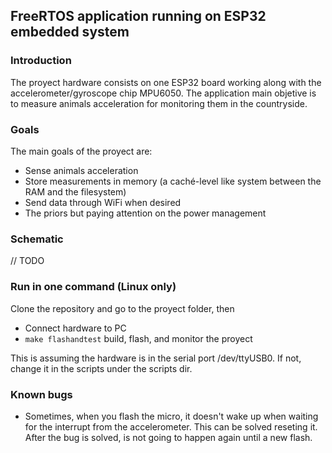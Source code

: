 ## FreeRTOS application running on ESP32 embedded system

### Introduction
The proyect hardware consists on one ESP32 board working along with the accelerometer/gyroscope chip MPU6050. The application main objetive is to measure animals acceleration for monitoring them in the countryside.

### Goals
The main goals of the proyect are:

 * Sense animals acceleration
 * Store measurements in memory (a caché-level like system between the RAM and the filesystem)
 * Send data through WiFi when desired
 * The priors but paying attention on the power management 

### Schematic 
// TODO

### Run in one command (Linux only)
Clone the repository and go to the proyect folder, then

* Connect hardware to PC
* ```make flashandtest``` build, flash, and monitor the proyect
 
This is assuming the hardware is in the serial port /dev/ttyUSB0. If not, change it in the scripts under the scripts dir.

### Known bugs
* Sometimes, when you flash the micro, it doesn't wake up when waiting for the interrupt from the accelerometer. This can be solved reseting it. After the bug is solved, is not going to happen again until a new flash.
